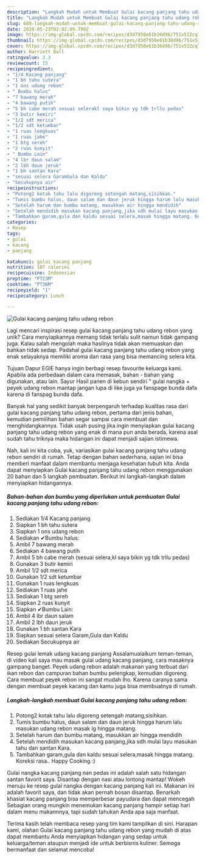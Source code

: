 ```yaml
---
description: "Langkah Mudah untuk Membuat Gulai kacang panjang tahu udang rebon Anti Gagal"
title: "Langkah Mudah untuk Membuat Gulai kacang panjang tahu udang rebon Anti Gagal"
slug: 689-langkah-mudah-untuk-membuat-gulai-kacang-panjang-tahu-udang-rebon-anti-gagal
date: 2020-05-23T02:02:09.790Z
image: https://img-global.cpcdn.com/recipes/d3d7950e61b36d96/751x532cq70/gulai-kacang-panjang-tahu-udang-rebon-foto-resep-utama.jpg
thumbnail: https://img-global.cpcdn.com/recipes/d3d7950e61b36d96/751x532cq70/gulai-kacang-panjang-tahu-udang-rebon-foto-resep-utama.jpg
cover: https://img-global.cpcdn.com/recipes/d3d7950e61b36d96/751x532cq70/gulai-kacang-panjang-tahu-udang-rebon-foto-resep-utama.jpg
author: Harriett Ball
ratingvalue: 3.3
reviewcount: 15
recipeingredient:
- "1/4 Kacang panjang"
- "1 bh tahu sutera"
- "1 ons udang rebon"
- " Bumbu halus"
- "7 bawang merah"
- "4 bawang putih"
- "5 bh cabe merah sesuai selerakl saya bikin yg tdk trllu pedas"
- "3 butir kemiri"
- "1/2 sdt merica"
- "1/2 sdt ketumbar"
- "1 ruas lengkuas"
- "1 ruas jahe"
- "1 btg sereh"
- "2 ruas kunyit"
- " Bumbu Lain"
- "4 lbr daun salam"
- "2 lbh daun jeruk"
- "1 bh santan Kara"
- "sesuai selera GaramGula dan Kaldu"
- "Secukupnya air"
recipeinstructions:
- "Potong2 kotak tahu lalu digoreng setengah matang,sisihkan."
- "Tumis bumbu halus, daun salam dan daun jeruk hingga harum lalu masukan udang rebon masak lg hingga matang."
- "Setelah harum dan bumbu matang, masukkan air hingga mendidih"
- "Setelah mendidih masukan kacang panjang,jika sdh mulai layu masukan tahu dan santan Kara."
- "Tambahkan garam,gula dan kaldu sesuai selera,masak hingga matang. Koreksi rasa.. Happy Cooking :)"
categories:
- Resep
tags:
- gulai
- kacang
- panjang

katakunci: gulai kacang panjang 
nutrition: 107 calories
recipecuisine: Indonesian
preptime: "PT23M"
cooktime: "PT36M"
recipeyield: "1"
recipecategory: Lunch

---
```



![Gulai kacang panjang tahu udang rebon](https://img-global.cpcdn.com/recipes/d3d7950e61b36d96/751x532cq70/gulai-kacang-panjang-tahu-udang-rebon-foto-resep-utama.jpg)

Lagi mencari inspirasi resep gulai kacang panjang tahu udang rebon yang unik? Cara menyiapkannya memang tidak terlalu sulit namun tidak gampang juga. Kalau salah mengolah maka hasilnya tidak akan memuaskan dan bahkan tidak sedap. Padahal gulai kacang panjang tahu udang rebon yang enak selayaknya memiliki aroma dan rasa yang bisa memancing selera kita.

Tujuan Dapur EGIE hanya ingin berbagi resep favourite keluarga kami. Apabila ada perbedaan dalam cara memasak, bahan - bahan yang digunakan, atau lain. Sayur Hasil panen di kebun sendiri &#34; gulai nangka + peyek udang rebon mantap jangan lupa di like juga ya fanspage bunda dafa karena di fanspag bunda dafa.

Banyak hal yang sedikit banyak berpengaruh terhadap kualitas rasa dari gulai kacang panjang tahu udang rebon, pertama dari jenis bahan, kemudian pemilihan bahan segar sampai cara membuat dan menghidangkannya. Tidak usah pusing jika ingin menyiapkan gulai kacang panjang tahu udang rebon yang enak di mana pun anda berada, karena asal sudah tahu triknya maka hidangan ini dapat menjadi sajian istimewa.


Nah, kali ini kita coba, yuk, variasikan gulai kacang panjang tahu udang rebon sendiri di rumah. Tetap dengan bahan sederhana, sajian ini bisa memberi manfaat dalam membantu menjaga kesehatan tubuh kita. Anda dapat menyiapkan Gulai kacang panjang tahu udang rebon menggunakan 20 bahan dan 5 langkah pembuatan. Berikut ini langkah-langkah dalam menyiapkan hidangannya.

<!--inarticleads1-->

##### Bahan-bahan dan bumbu yang diperlukan untuk pembuatan Gulai kacang panjang tahu udang rebon:

1. Sediakan 1/4 Kacang panjang
1. Siapkan 1 bh tahu sutera
1. Siapkan 1 ons udang rebon
1. Sediakan  ✔Bumbu halus:
1. Ambil 7 bawang merah
1. Sediakan 4 bawang putih
1. Ambil 5 bh cabe merah (sesuai selera,kl saya bikin yg tdk trllu pedas)
1. Gunakan 3 butir kemiri
1. Ambil 1/2 sdt merica
1. Gunakan 1/2 sdt ketumbar
1. Gunakan 1 ruas lengkuas
1. Sediakan 1 ruas jahe
1. Sediakan 1 btg sereh
1. Siapkan 2 ruas kunyit
1. Siapkan  ✔Bumbu Lain:
1. Ambil 4 lbr daun salam
1. Ambil 2 lbh daun jeruk
1. Gunakan 1 bh santan Kara
1. Siapkan sesuai selera Garam,Gula dan Kaldu
1. Sediakan Secukupnya air


Resep gulai lemak udang kacang panjang Assalamualaikum teman-teman, di video kali saya mau masak gulai udang kacang panjang, cara masaknya gampang banget. Peyek udang rebon adalah makanan yang terbuat dari ikan rebon dan campuran bahan bumbu pelengkap, kemudian digoreng. Cara membuat peyek rebon ini sangat mudah lho. Karena caranya sama dengan membuat peyek kacang dan kamu juga bisa membuatnya di rumah. 

<!--inarticleads2-->

##### Langkah-langkah membuat Gulai kacang panjang tahu udang rebon:

1. Potong2 kotak tahu lalu digoreng setengah matang,sisihkan.
1. Tumis bumbu halus, daun salam dan daun jeruk hingga harum lalu masukan udang rebon masak lg hingga matang.
1. Setelah harum dan bumbu matang, masukkan air hingga mendidih
1. Setelah mendidih masukan kacang panjang,jika sdh mulai layu masukan tahu dan santan Kara.
1. Tambahkan garam,gula dan kaldu sesuai selera,masak hingga matang. Koreksi rasa.. Happy Cooking :)


Gulai nangka kacang panjang nan pedas ini adalah salah satu hidangan santan favorit saya. Disantap dengan nasi atau lontong mantap! Wokeh menuju ke resep gulai nangka dengan kacang panjang kali ini. Makanan ini adalah favorit saya, dan tidak akan pernah bosan disantap. Benarkah khasiat kacang panjang bisa memperbesar payudara dan dapat mencegah Sebagian orang mungkin menemukan kacang panjang hampir setiap hari dalam menu makannnya, tapi sudah tahukan Anda apa saja manfaat. 

Terima kasih telah membaca resep yang tim kami tampilkan di sini. Harapan kami, olahan Gulai kacang panjang tahu udang rebon yang mudah di atas dapat membantu Anda menyiapkan hidangan yang sedap untuk keluarga/teman ataupun menjadi ide untuk berbisnis kuliner. Semoga bermanfaat dan selamat mencoba!
